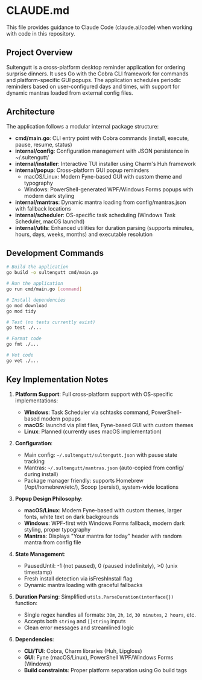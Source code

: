 # CLAUDE.md

This file provides guidance to Claude Code (claude.ai/code) when working with code in this repository.

## Project Overview

Sultengutt is a cross-platform desktop reminder application for ordering surprise dinners. It uses Go with the Cobra CLI framework for commands and platform-specific GUI popups. The application schedules periodic reminders based on user-configured days and times, with support for dynamic mantras loaded from external config files.

## Architecture

The application follows a modular internal package structure:
- **cmd/main.go**: CLI entry point with Cobra commands (install, execute, pause, resume, status)
- **internal/config**: Configuration management with JSON persistence in ~/.sultengutt/
- **internal/installer**: Interactive TUI installer using Charm's Huh framework
- **internal/popup**: Cross-platform GUI popup reminders
  - macOS/Linux: Modern Fyne-based GUI with custom theme and typography
  - Windows: PowerShell-generated WPF/Windows Forms popups with modern dark styling
- **internal/mantras**: Dynamic mantra loading from config/mantras.json with fallback locations
- **internal/scheduler**: OS-specific task scheduling (Windows Task Scheduler, macOS launchd)
- **internal/utils**: Enhanced utilities for duration parsing (supports minutes, hours, days, weeks, months) and executable resolution

## Development Commands

```bash
# Build the application
go build -o sultengutt cmd/main.go

# Run the application
go run cmd/main.go [command]

# Install dependencies
go mod download
go mod tidy

# Test (no tests currently exist)
go test ./...

# Format code
go fmt ./...

# Vet code
go vet ./...
```

## Key Implementation Notes

1. **Platform Support**: Full cross-platform support with OS-specific implementations:
   - **Windows**: Task Scheduler via schtasks command, PowerShell-based modern popups
   - **macOS**: launchd via plist files, Fyne-based GUI with custom themes
   - **Linux**: Planned (currently uses macOS implementation)

2. **Configuration**: 
   - Main config: `~/.sultengutt/sultengutt.json` with pause state tracking
   - Mantras: `~/.sultengutt/mantras.json` (auto-copied from config/ during install)
   - Package manager friendly: supports Homebrew (/opt/homebrew/etc/), Scoop (persist), system-wide locations

3. **Popup Design Philosophy**:
   - **macOS/Linux**: Modern Fyne-based with custom themes, larger fonts, white text on dark backgrounds
   - **Windows**: WPF-first with Windows Forms fallback, modern dark styling, proper typography
   - **Mantras**: Displays "Your mantra for today" header with random mantra from config file

4. **State Management**: 
   - PausedUntil: -1 (not paused), 0 (paused indefinitely), >0 (unix timestamp)
   - Fresh install detection via isFreshInstall flag
   - Dynamic mantra loading with graceful fallbacks

5. **Duration Parsing**: Simplified `utils.ParseDuration(interface{})` function:
   - Single regex handles all formats: `30m`, `2h`, `1d`, `30 minutes`, `2 hours`, etc.
   - Accepts both `string` and `[]string` inputs
   - Clean error messages and streamlined logic

6. **Dependencies**: 
   - **CLI/TUI**: Cobra, Charm libraries (Huh, Lipgloss)
   - **GUI**: Fyne (macOS/Linux), PowerShell WPF/Windows Forms (Windows)
   - **Build constraints**: Proper platform separation using Go build tags